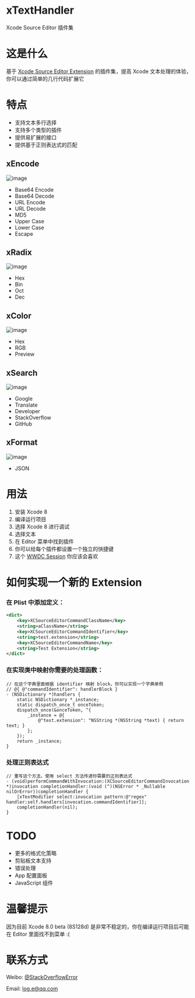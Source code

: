 # xTextHandler
Xcode Source Editor 插件集

# 这是什么
基于 [Xcode Source Editor Extension](https://developer.apple.com/videos/play/wwdc2016/414/) 的插件集，提高 Xcode 文本处理的体验，你可以通过简单的几行代码扩展它

# 特点
- 支持文本多行选择
- 支持多个类型的插件
- 提供易扩展的接口
- 提供基于正则表达式的匹配

## xEncode
![image](https://raw.githubusercontent.com/cyanzhong/xTextHandler/master/GIFs/xEncode.gif)
- Base64 Encode
- Base64 Decode
- URL Encode
- URL Decode
- MD5
- Upper Case
- Lower Case
- Escape

## xRadix
![image](https://raw.githubusercontent.com/cyanzhong/xTextHandler/master/GIFs/xRadix.gif)
- Hex
- Bin
- Oct
- Dec

## xColor
![image](https://raw.githubusercontent.com/cyanzhong/xTextHandler/master/GIFs/xColor.gif)
- Hex
- RGB
- Preview

## xSearch
![image](https://raw.githubusercontent.com/cyanzhong/xTextHandler/master/GIFs/xSearch.gif)
- Google
- Translate
- Developer
- StackOverflow
- GitHub

## xFormat
![image](https://raw.githubusercontent.com/cyanzhong/xTextHandler/master/GIFs/xFormat.gif)
- JSON

# 用法
1. 安装 Xcode 8
2. 编译运行项目
3. 选择 Xcode 8 进行调试
4. 选择文本
5. 在 Editor 菜单中找到插件
6. 你可以给每个插件都设置一个独立的快捷键
7. 这个 [WWDC Session](https://developer.apple.com/videos/play/wwdc2016/414/) 你应该会喜欢

# 如何实现一个新的 Extension
### 在 Plist 中添加定义：
```xml
<dict>
    <key>XCSourceEditorCommandClassName</key>
    <string>aClassName</string>
    <key>XCSourceEditorCommandIdentifier</key>
    <string>test.extension</string>
    <key>XCSourceEditorCommandName</key>
    <string>Test Extension</string>
</dict>
```
### 在实现类中映射你需要的处理函数：
```objc
// 在这个字典里面根据 identifier 映射 block，你可以实现一个字典单例
// @{ @"commandIdentifier": handlerBlock }
- (NSDictionary *)handlers {
    static NSDictionary *_instance;
    static dispatch_once_t onceToken;
    dispatch_once(&onceToken, ^{
        _instance = @{
            @"test.extension": ^NSString *(NSString *text) { return text; }
        };
    });
    return _instance;
}
```
### 处理正则表达式
```objc
// 重写这个方法，使用 select 方法传递你需要的正则表达式
- (void)performCommandWithInvocation:(XCSourceEditorCommandInvocation *)invocation completionHandler:(void (^)(NSError * _Nullable nilOrError))completionHandler {
    [xTextModifier select:invocation pattern:@"regex" handler:self.handlers[invocation.commandIdentifier]];
    completionHandler(nil);
}
```

# TODO
- 更多的格式化策略
- 剪贴板文本支持
- 错误处理
- App 配置面板
- JavaScript 组件

# 温馨提示
因为目前 Xcode 8.0 beta (8S128d) 是非常不稳定的，你在编译运行项目后可能在 Editor 里面找不到菜单 :(

# 联系方式
Weibo: [@StackOverflowError](http://weibo.com/0x00eeee/)

Email: [log.e@qq.com](mailto:log.e@qq.com)
